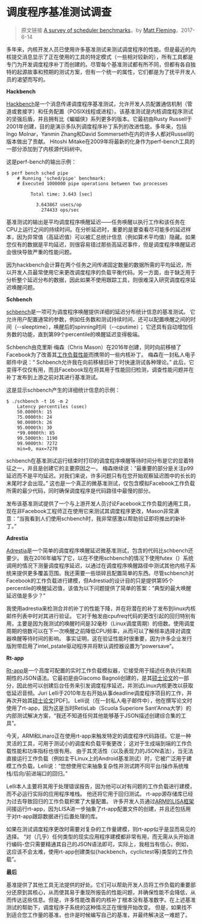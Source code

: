 # 调度程序基准测试调查

> 原文链接 [A survey of scheduler benchmarks](https://lwn.net/Articles/725238/)，by [Matt Fleming](https://www.codeblueprint.co.uk/)，2017-6-14

多年来，内核开发人员已使用许多基准测试来测试调度程序的性能。但是最近的内核提交消息显示了正在使用的工具的特定模式（一些相对较新的），所有工具都是专门为开发调度程序补丁而创建的。尽管每个基准测试都有所不同，但都有各自独特的起源故事和预期的测试方案，但有一个统一的属性，它们都是为了抚平开发人员的渴望而写的。

**Hackbench**

[Hackbench](http://manpages.ubuntu.com/manpages/xenial/man8/hackbench.8.html)是一个消息传递调度程序基准测试，允许开发人员配置通信机制（管道或套接字）和任务配置（POSIX线程或进程）。该基准测试是内核调度程序测试的坚强后盾，并且拥有比《蝙蝠侠》系列更多的版本。它最初由Rusty Russell于2001年创建，目的是演示多队列调度程序补丁系列的改进性能。多年来，包括Ingo Molnar，Yanmin Zhang和David Sommerseth在内的许多人都对Russell的版本做出了贡献。 Hitoshi Mitake在2009年将最新的化身作为perf-bench工具的一部分添加到了内核源代码树中。

这是perf-bench的输出示例：
```shell
$ perf bench sched pipe
    # Running 'sched/pipe' benchmark:
    # Executed 1000000 pipe operations between two processes

         Total time: 3.643 [sec]

           3.643867 usecs/op
             274433 ops/sec
```

基准测试的输出是平均调度程序唤醒延迟——任务唤醒以执行工作和该任务在CPU上运行之间的持续时间。在分析延迟时，重要的是要查看尽可能多的延迟样本，因为异常值（高延迟值）可以被汇总统计信息（例如算术平均值）隐藏。如果您仅有的数据是平均延迟，则很容易错过那些高延迟事件，但是调度程序唤醒延迟会很快导致严重的性能问题。

因为hackbench会计算在两个任务之间传递固定数量的数据所需的平均延迟，所以开发人员最常使用它来更改调度程序的负载平衡代码。另一方面，由于缺乏用于分析整个延迟分布的数据，因此如果不使用跟踪工具，则很难深入研究调度程序延迟唤醒问题。

**Schbench**

[schbench](https://git.kernel.org/pub/scm/linux/kernel/git/mason/schbench.git/)是一项可为调度程序唤醒提供详细的延迟分布统计信息的基准测试。 它允许用户配置通常的参数，例如任务数和测试持续时间，还可以配置唤醒之间的时间（--sleeptime），唤醒后的spinning时间（--cputime）； 它还具有自动增加任务数的功能，直到第99个percentile的唤醒延迟变得极端。

Schbench由克里斯·梅森（Chris Mason）在2016年创建，同时向前移植了Facebook为了改善其[工作负载性能](https://marc.info/?l=linux-kernel&m=145987986404475)而携带的一些内核补丁。 梅森在一封私人电子邮件中说：“ Schbench允许我在向前移植旧补丁时快速测试各种理论。” 此后，它变得不仅仅有用，而且Facebook现在将其用于性能回归检测，调查性能问题并在补丁发布到上游之前对其进行基准测试。

这是显示schbench产生的详细统计信息的示例：
```shell
$ ./schbench -t 16 -m 2
    Latency percentiles (usec)
	50.0000th: 15
	75.0000th: 24
	90.0000th: 26
	95.0000th: 30
	*99.0000th: 85
	99.5000th: 1190
	99.9000th: 7272
	min=0, max=7270
```

schbench在基准测试运行结束时打印的调度程序唤醒等待时间分布是它的显着特征之一，并且是创建它的主要原因之一。 梅森继续说：“最重要的部分是关注p99延迟而不是平均延迟。对我们来说，许多问题只有在您开始观察延迟图中的长长的末尾时才会出现。” 这也是一个真正的微基准测试，仅包含模拟Facebook工作负载所需的最少代码，同时确保调度程序是代码路径中最慢的部分。

发布该基准测试提供了一个与上游开发人员讨论Facebook工作负载的通用工具，现在非Facebook工程师正在使用它来测试其调度程序更改，Mason非常满意：“当我看到人们使用schbench时，我非常感激以帮助验证即将推出的新补丁。”

**Adrestia**

[Adrestia](https://github.com/mfleming/adrestia)是一个简单的调度程序唤醒延迟微基准测试，包含的代码比schbench还要少。 我在2016年编写了它，以在不使用schbench的情况下使用futex（）系统调用的情况下测量调度程序延迟，以通过在调度程序唤醒路径中测试其他内核子系统来提供更多覆盖范围。我还需要一些琐碎且配置简单的东西。尽管schbench对Facebook的工作负载进行建模，但Adrestia的设计目的只是提供第95个percentile的唤醒延迟值，该值为以下问题提供了简单的答案：“典型的最大唤醒延迟值是多少？”

我使用adrestia来检测合并的补丁的性能下降，并在将潜在的补丁发布到linux内核邮件列表中时对其进行验证。 它对于触发由cpufreq代码的更改引起的回归特别有用，主要是因为我测试的唤醒时间是32毫秒（Linux调度周期）的倍数。使用调度周期的倍数可以在下一次唤醒之前降低CPU频率，从而可以了解频率选择对调度器唤醒等待时间的影响。 事实证明，这在验证性能时很重要，因为许多企业发行版附带启用了intel_pstate驱动程序并将默认调控器设置为“powersave”。

**Rt-app**

[Rt-app](https://github.com/scheduler-tools/rt-app)是一个高度可配置的实时工作负载模拟器，它接受用于描述任务执行和周期性的JSON语法。它最初是由Giacomo Bagnoli创建的，是其[硕士论文](https://retis.sssup.it/?q=node/77)的一部分，因此他可以创建后台任务来引发调度程序延迟，并测试Linux内核更改以获取低延迟音频。Juri Lelli于2010年左右开始从事deadline调度程序项目的工作，并再次开始其[硕士论文](https://core.ac.uk/download/pdf/14699805.pdf)[PDF]。 Lelli说（在一封私人电子邮件中），他在撰写论文时使用了rt-app，因为这是当时RetisLab（Scuola Superiore Sant'Anna大学）的内部测试解决方案，“我还不知道任何其他能够基于JSON描述创建综合集的工具”。

今天，ARM和Linaro正在使用rt-app来触发特定的调度程序代码路径。它是一种灵活的工具，可用于测试小的调度和负载平衡更改； 这对于生成端到端的工作负载性能和功率指标也很有用。 由于其灵活性（以及表现力的JSON语法），当无法直接运行工作负载（例如主干Linux上的Android基准测试）时，它被广泛用于建模工作负载。Lelli说：“您想使用它来抽象复杂性并测试跨不同平台/操作系统堆栈/后向/前进端口的回归。”

Lelli本人主要将其用于处理错误报告，因为他可以对有问题的工作负载进行建模，而不必运行实际的应用程序堆栈。 他还将它用于回归测试。 rt-app源存储库已经为过去导致回归的工作负载积累了大量配置。 许多开发人员通过[ARM的LISA框架](https://github.com/ARM-software/lisa)间接运行rt-app，因为LISA进一步抽象了rt-app配置文件的创建，并且还包括用于对rt-app跟踪数据进行后置处理的库。

如果在测试调度程序更改时需要对复杂的工作量建模，则rt-app似乎是显而易见的选择。 “对（几乎）任何类型的现实应用程序建模都非常有用，而无需从头开始进行编码-您只需要精通其自己的JSON语法即可。实际上，我相当有信心，例如，这应该不会太难，使用rt-app创建类似{hackbench，cyclictest等}类型的工作负载”。

**最后**

基准提供了其他工具无法提供的好处。它们可以帮助开发人员将工作负载的重要部分还原到其核心，从而使其易于重现所报告的性能问题，并确保性能不会降低，从而传达这些信息。但是，许多性能改善的内核补丁根本没有基准数字。在上述基准测试的帮助下，调度程序子系统的这种情况正在慢慢开始改变。 但是，如果找不到适合您工作量的基准，也许是时候编写自己的基准，并最终解决这一难题了。
